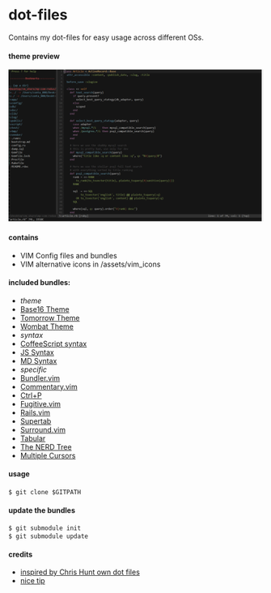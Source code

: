 # dot-files

Contains my dot-files for easy usage across different OSs.

#### theme preview

![Theme Preview](assets/preview.gif?raw=true)

#### contains

- VIM Config files and bundles
- VIM alternative icons in /assets/vim_icons

#### included bundles:

- _theme_
 - [Base16 Theme](https://github.com/chriskempson/base16-vim)
 - [Tomorrow Theme](https://github.com/chriskempson/vim-tomorrow-theme)
 - [Wombat Theme](https://github.com/cschlueter/vim-wombat)
- _syntax_
 - [CoffeeScript syntax](https://github.com/kchmck/vim-coffee-script)
 - [JS Syntax](https://github.com/jelera/vim-javascript-syntax)
 - [MD Syntax](https://github.com/tpope/vim-markdown)
- _specific_
 - [Bundler.vim](https://github.com/tpope/vim-bundler)
 - [Commentary.vim](https://github.com/tpope/vim-commentary)
 - [Ctrl+P](https://github.com/kien/ctrlp.vim)
 - [Fugitive.vim](https://github.com/tpope/vim-fugitive)
 - [Rails.vim](https://github.com/tpope/vim-rails)
 - [Supertab](https://github.com/ervandew/supertab)
 - [Surround.vim](https://github.com/tpope/vim-surround)
 - [Tabular](https://github.com/godlygeek/tabular)
 - [The NERD Tree](https://github.com/scrooloose/nerdtree)
 - [Multiple Cursors](https://github.com/terryma/vim-multiple-cursors)

#### usage

    $ git clone $GITPATH

#### update the bundles

    $ git submodule init
    $ git submodule update

#### credits

- [inspired by Chris Hunt own dot files](https://github.com/chrishunt/dot-files#installation)
- [nice tip](http://pagesofinterest.net/blog/2013/05/switching-to-vim-1-start-at-the-beginning/)
